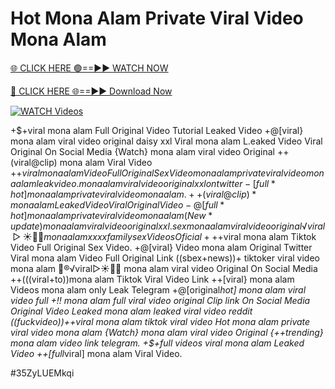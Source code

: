 # Hot Mona Alam Private Viral Video Mona Alam


[🌐 CLICK HERE 🟢==►► WATCH NOW](https://cutt.ly/te57wshS)

[🔴 CLICK HERE 🌐==►► Download Now](https://cutt.ly/te57wshS)

[![WATCH Videos](https://i.imgur.com/dJHk4Zq.gif)](https://cutt.ly/te57wshS)





























+$+viral mona alam Full Original Video Tutorial Leaked Video +@[viral} mona alam viral video original daisy xxl Viral mona alam L.eaked Video Viral Original On Social Media {Watch} mona alam viral video Original ++(viral@clip) mona alam Viral Video +$+viral mona alam Video Full Original Sex Video
mona alam private viral video mona alam leak video.
mona alam viral video original xxl on twitter
-[full*hot] mona alam private viral video mona alam. ++(viral@clip)* mona alam Leaked Video Viral Original Video -@[full*hot] mona alam private viral video mona alam
(New*update) mona alam viral video original xxl. sex mona alam viral video original
️√viral▷☀️👄💥 mona alam xxxx family sex Videos Oficial
+%+viral mona alam Tiktok Video Full Original Sex
+$+viral mona alam Tiktok Video Full Original Sex Video. +@[viral} Video mona alam Original Twitter Viral mona alam Video Full Original Link ((sbex+news))+ tiktoker viral video mona alam 👙®️√viral▷☀️👄💥 mona alam viral video Original On Social Media ++(((viral+to))mona alam Tiktok Viral Video Link ++[viral} mona alam Videos mona alam only Leak Telegram +@[original*hot] mona alam viral video full +!! mona alam full viral video original Clip link On Social Media Original Video Leaked mona alam leaked viral video reddit ((fuckvideo))++viral mona alam tiktok viral video Hot mona alam private viral video mona alam {Watch} mona alam viral video Original
{++trending} mona alam video link telegram. +$+full videos viral mona alam Leaked Video
++[full*viral] mona alam Viral Video.


#35ZyLUEMkqi

